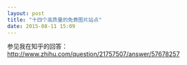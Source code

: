 ```yaml
---
layout: post
title: "十四个高质量的免费图片站点"
date: 2015-08-11 15:09
---
```


参见我在知乎的回答：http://www.zhihu.com/question/21757507/answer/57678257